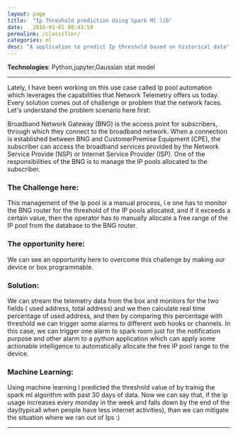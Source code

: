 ```yaml
---
layout: page
title:  "Ip Threshold prediction Using Spark Ml lib"
date:   2016-01-01 08:43:59
permalink: /classifier/
categories: ml
desc: "A application to predict Ip threshold based on historical data"
---
```


**Technologies**: Python,jupyter,Gaussian stat model

---
Lately, I have been working on this use case called Ip pool automation which leverages the capabilities that Network Telemetry offers us today. Every solution comes out of challenge or problem that the network faces. Let's understand the problem scenario here first:

 

Broadband Network Gateway (BNG) is the access point for subscribers, through which they connect to the broadband network. When a connection is established between BNG and CustomerPremise Equipment (CPE), the subscriber can access the broadband services provided by the Network Service Provide (NSP) or Internet Service Provider (ISP). One of the responsibilities of the BNG is to manage the IP pools allocated to the subscriber.

 

### The Challenge here:

This management of the Ip pool is a manual process, i.e one has to monitor the BNG router for the threshold of the IP pools allocated, and if it exceeds a certain value, then the operator has to manually allocate a free range of the IP pool from the database to the BNG router.

 

### The opportunity here: 

We can see an opportunity here to overcome this challenge by making our device or box programmable.

 

### Solution:
We can stream the telemetry data from the box and monitors for the two fields ( used address, total address) and we then calculate real time percentage of used address, and then by comparing this percentage with threshold we can trigger some alarms to different web hooks or channels. In this case, we can trigger one alarm to spark room just for the notification purpose and other alarm to a python application which can apply some actionable intelligence to automatically allocate the free IP pool range to the device. 


### Machine Learning:

Using machine learning I predicted the threshold value of by trainig the spark ml algorithm with past 30 days of data. Now we can say that, if the ip usage increases every monday in the week and falls down by the end of the day(typicall when people have less internet activities), than we can mitigate the situation where we ran out of Ips :)




---
